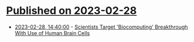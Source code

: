 # [Published on 2023-02-28](index.md)

* [2023-02-28, 14:40:00](https://science.slashdot.org/story/23/02/28/1255250/scientists-target-biocomputing-breakthrough-with-use-of-human-brain-cells?utm_source=rss1.0mainlinkanon&utm_medium=feed) - [Scientists Target 'Biocomputing' Breakthrough With Use of Human Brain Cells](https://science.slashdot.org/story/23/02/28/1255250/scientists-target-biocomputing-breakthrough-with-use-of-human-brain-cells?utm_source=rss1.0mainlinkanon&utm_medium=feed)
